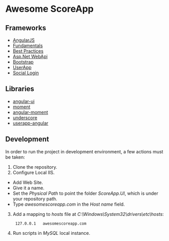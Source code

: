 Awesome ScoreApp
========
## Frameworks
* [AngularJS](http://angularjs.org/)
 * [Fundamentals](http://pluralsight.com/training/Courses/TableOfContents/angularjs-fundamentals)
 * [Best Practices](http://pluralsight.com/training/Courses/TableOfContents/angular-best-practices)
* [Asp.Net WebApi](http://www.asp.net/web-api)
* [Bootstrap](http://getbootstrap.com)
* [UserApp](https://www.userapp.io/)
 * [Social Login](https://app.userapp.io/#/docs/concepts/#social-login)

## Libraries
* [angular-ui](http://angular-ui.github.io/bootstrap/)
* [moment](http://momentjs.com/)
* [angular-moment](https://github.com/urish/angular-moment)
* [underscore](http://underscorejs.org/)
* [userapp-angular](https://github.com/userapp-io/userapp-angular)

## Development
In order to run the project in development environment, a few actions must be taken:

1. Clone the repository.
2. Configure Local IIS.
 * Add Web Site.
 * Give it a name.
 * Set the *Physical Path* to point the folder *ScoreApp.UI*, which is under your repository path.
 * Type *awesomescoreapp.com* in the *Host name* field.
3. Add a mapping to *hosts* file at *C:\Windows\System32\drivers\etc\hosts*:

        127.0.0.1	awesomescoreapp.com
4. Run scripts in *MySQL* local instance.
